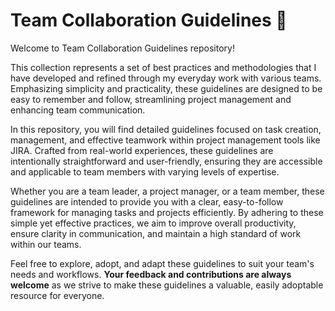 Team Collaboration Guidelines 📘
====

Welcome to Team Collaboration Guidelines repository!  

This collection represents a set of best practices and methodologies that I have developed and refined through my everyday work with various teams. Emphasizing simplicity and practicality, these guidelines are designed to be easy to remember and follow, streamlining project management and enhancing team communication.

In this repository, you will find detailed guidelines focused on task creation, management, and effective teamwork within project management tools like JIRA. Crafted from real-world experiences, these guidelines are intentionally straightforward and user-friendly, ensuring they are accessible and applicable to team members with varying levels of expertise.

Whether you are a team leader, a project manager, or a team member, these guidelines are intended to provide you with a clear, easy-to-follow framework for managing tasks and projects efficiently. By adhering to these simple yet effective practices, we aim to improve overall productivity, ensure clarity in communication, and maintain a high standard of work within our teams.

Feel free to explore, adopt, and adapt these guidelines to suit your team's needs and workflows. 
**Your feedback and contributions are always welcome** as we strive to make these guidelines a valuable, easily adoptable resource for everyone.